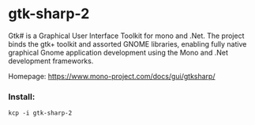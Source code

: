 # gtk-sharp-2
Gtk# is a Graphical User Interface Toolkit for mono and .Net. The project binds the gtk+ toolkit and assorted GNOME libraries, enabling fully native graphical Gnome application development using the Mono and .Net development frameworks.

Homepage: https://www.mono-project.com/docs/gui/gtksharp/

### Install:
```
kcp -i gtk-sharp-2
```
